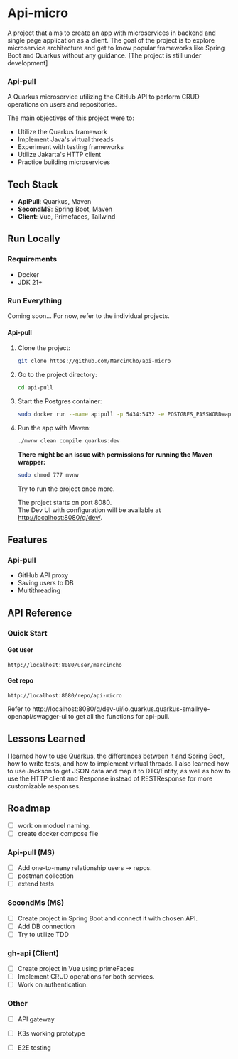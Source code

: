 # Api-micro

A project that aims to create an app with microservices in backend and single page application as a client. The goal of the project is to explore microservice architecture and get to know popular frameworks like Spring Boot and Quarkus without any guidance.
[The project is still under development]
### Api-pull

A Quarkus microservice utilizing the GitHub API to perform CRUD operations on users and repositories.

The main objectives of this project were to:
- Utilize the Quarkus framework
- Implement Java's virtual threads
- Experiment with testing frameworks
- Utilize Jakarta's HTTP client
- Practice building microservices

## Tech Stack

- **ApiPull**: Quarkus, Maven
- **SecondMS**: Spring Boot, Maven
- **Client**: Vue, Primefaces, Tailwind

## Run Locally

### Requirements
- Docker 
- JDK 21+

### Run Everything
Coming soon...
For now, refer to the individual projects.

#### Api-pull

1. Clone the project:

    ```bash
    git clone https://github.com/MarcinCho/api-micro
    ```

2. Go to the project directory:

    ```bash
    cd api-pull
    ```

3. Start the Postgres container:

    ```bash
    sudo docker run --name apipull -p 5434:5432 -e POSTGRES_PASSWORD=apipullservice -e POSTGRES_USER=apipull -d postgres
    ```

4. Run the app with Maven:

    ```bash
    ./mvnw clean compile quarkus:dev
    ```

    **There might be an issue with permissions for running the Maven wrapper:**

    ```bash
    sudo chmod 777 mvnw
    ```

    Try to run the project once more.

    The project starts on port 8080.  
    The Dev UI with configuration will be available at [http://localhost:8080/q/dev/](http://localhost:8080/q/dev/).

## Features

### Api-pull
- GitHub API proxy
- Saving users to DB
- Multithreading

## API Reference

### Quick Start

#### Get user

```
http://localhost:8080/user/marcincho
```

#### Get repo

```
http://localhost:8080/repo/api-micro
```

Refer to http://localhost:8080/q/dev-ui/io.quarkus.quarkus-smallrye-openapi/swagger-ui to get all the functions for api-pull.

## Lessons Learned

I learned how to use Quarkus, the differences between it and Spring Boot, how to write tests, and how to implement virtual threads. I also learned how to use Jackson to get JSON data and map it to DTO/Entity, as well as how to use the HTTP client and Response instead of RESTResponse for more customizable responses.


## Roadmap

- [ ] work on moduel naming.
- [ ] create docker compose file

### Api-pull (MS)

- [ ] Add one-to-many relationship users → repos.
- [ ] postman collection
- [ ] extend tests

### SecondMs (MS)
- [ ] Create project in Spring Boot and connect it with chosen API.
- [ ] Add DB connection
- [ ] Try to utilize TDD

### gh-api (Client)
- [ ] Create project in Vue using primeFaces
- [ ] Implement CRUD operations for both services.
- [ ] Work on authentication.

### Other
- [ ] API gateway
- [ ] K3s working prototype
- [ ] E2E testing




